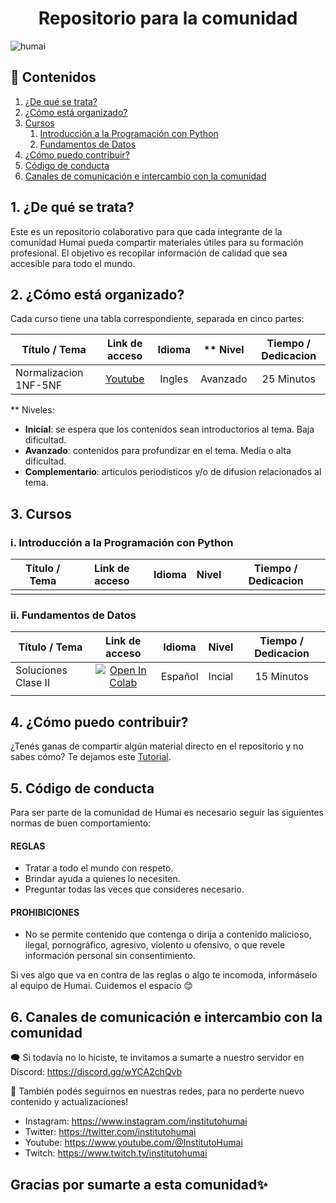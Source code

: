 # <div align="center">Repositorio para la comunidad</div>

![humai](https://user-images.githubusercontent.com/126087207/224071314-994952ab-76b3-4458-9247-e68d1d3d97a5.PNG)

## 🔗 Contenidos
1. [¿De qué se trata?](#1-de-qué-se-trata)
2. [¿Cómo está organizado?](#2-cómo-está-organizado)
3. [Cursos](#3-cursos)
    1. [Introducción a la Programación con Python](#i-introducción-a-la-programación-con-python)
    2. [Fundamentos de Datos](#ii-fundamentos-de-datos)
4. [¿Cómo puedo contribuir?](#4-cómo-puedo-contribuir)
5. [Código de conducta](#5-código-de-conducta)
6. [Canales de comunicación e intercambio con la comunidad](#6-canales-de-comunicación-e-intercambio-con-la-comunidad) 
    
## 1. ¿De qué se trata?

Este es un repositorio colaborativo para que cada integrante de la comunidad Humai pueda compartir materiales útiles para su formación profesional. El objetivo es recopilar información de calidad que sea accesible para todo el mundo. 

## 2. ¿Cómo está organizado?

Cada curso tiene una tabla correspondiente, separada en cinco partes: 

| Título / Tema       | Link de acceso  | Idioma    | ** Nivel | Tiempo / Dedicacion |
| ------------------- |:---------------:|:---------:|:--------:|:-------------------:|
| Normalizacion 1NF-5NF | [Youtube](https://www.youtube.com/watch?v=GFQaEYEc8_8) | Ingles | Avanzado | 25 Minutos |

** Niveles: 
 - **Inicial**: se espera que los contenidos sean introductorios al tema. Baja dificultad.
 - **Avanzado**: contenidos para profundizar en el tema. Media o alta dificultad.
 - **Complementario**: articulos periodisticos y/o de difusion relacionados al tema.

## 3. Cursos

### i. Introducción a la Programación con Python

| Título / Tema         | Link de acceso            | Idioma        | Nivel       | Tiempo / Dedicacion |
| --------------------- |:-------------------------:|:-------------:|:-----------:|:-------------------:|
|                       |                           |               |             |                     |

### ii. Fundamentos de Datos

| Título / Tema         | Link de acceso            | Idioma        | Nivel       | Tiempo / Dedicacion |
| --------------------- |:-------------------------:|:-------------:|:-----------:|:-------------------:|
| Soluciones Clase II   | [![Open In Colab](https://colab.research.google.com/assets/colab-badge.svg)](https://colab.research.google.com/drive/11HdqjiPZjbtj0VsSJQtFYvNUnI11pVxu) | Español | Incial | 15 Minutos |
|                       |                           |               |             |                     |
 

## 4. ¿Cómo puedo contribuir?

¿Tenés ganas de compartir algún material directo en el repositorio y no sabes cómo? Te dejamos este [Tutorial](https://ihumai.medium.com/gitflow-colaborando-en-git-4046f4a95c9c).

## 5. Código de conducta

Para ser parte de la comunidad de Humai es necesario seguir las siguientes normas de buen comportamiento:

#### REGLAS 
- Tratar a todo el mundo con respeto. 
- Brindar ayuda a quienes lo necesiten.
- Preguntar todas las veces que consideres necesario. 

#### PROHIBICIONES
- No se permite contenido que contenga o dirija a contenido malicioso, ilegal, pornográfico, agresivo, violento u ofensivo, o que revele información personal sin consentimiento.

Si ves algo que va en contra de las reglas o algo te incomoda, informáselo al equipo de Humai. Cuidemos el espacio 😊

## 6. Canales de comunicación e intercambio con la comunidad

🗨️ Si todavía no lo hiciste, te invitamos a sumarte a nuestro servidor en Discord: https://discord.gg/wYCA2chQvb  

📱 También podés seguirnos en nuestras redes, para no perderte nuevo contenido y actualizaciones!

* Instagram: https://www.instagram.com/institutohumai
* Twitter: https://twitter.com/institutohumai
* Youtube: https://www.youtube.com/@InstitutoHumai
* Twitch: https://www.twitch.tv/institutohumai


## Gracias por sumarte a esta comunidad✨
